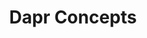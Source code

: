 ---
type: docs
title: "Dapr Concepts"
linkTitle: "Concepts"
weight: 10
description: "Learn about Dapr including its main features and capabilities"
---